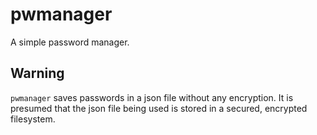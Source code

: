 # pwmanager
A simple password manager.

## Warning
`pwmanager` saves passwords in a json file without any encryption. It is presumed that the json file being used is stored in a secured, encrypted filesystem.
